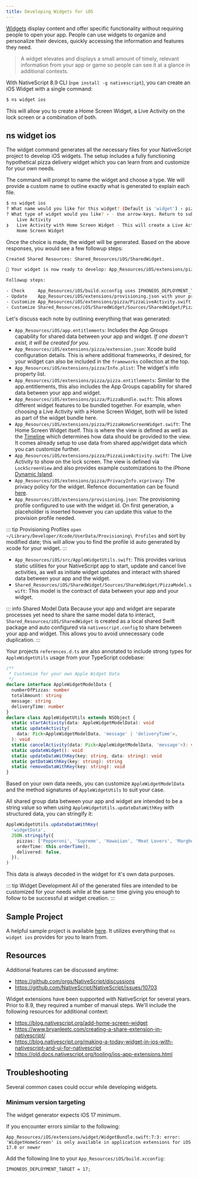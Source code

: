 ```yaml
---
title: Developing Widgets for iOS
---
```


[Widgets](https://developer.apple.com/design/human-interface-guidelines/widgets) display content and offer specific functionality without requiring people to open your app. People can use widgets to organize and personalize their devices, quickly accessing the information and features they need.

> A widget elevates and displays a small amount of timely, relevant information from your app or game so people can see it at a glance in additional contexts.

With NativeScript 8.9 CLI (`npm install -g nativescript`), you can create an iOS Widget with a single command:

```bash
$ ns widget ios
```

This will allow you to create a Home Screen Widget, a Live Activity on the lock screen or a combination of both.

## ns widget ios

The widget command generates all the necessary files for your NativeScript project to develop iOS widgets. The setup includes a fully functioning hypothetical pizza delivery widget which you can learn from and customize for your own needs.

The command will prompt to name the widget and choose a type. We will provide a custom name to outline exactly what is generated to explain each file.

```bash
$ ns widget ios
? What name would you like for this widget? (Default is 'widget') › pizza
? What type of widget would you like? › - Use arrow-keys. Return to submit.
    Live Activity
❯   Live Activity with Home Screen Widget - This will create a Live Activity that will display on the iOS Lock Screen with ability to also display a Home Screen Widget.
    Home Screen Widget
```

Once the choice is made, the widget will be generated. Based on the above responses, you would see a few followup steps:

```bash
Created Shared Resources: Shared_Resources/iOS/SharedWidget.

🚀 Your widget is now ready to develop: App_Resources/iOS/extensions/pizza.

Followup steps:

- Check     App_Resources/iOS/build.xcconfig uses IPHONEOS_DEPLOYMENT_TARGET=17 or higher.
- Update    App_Resources/iOS/extensions/provisioning.json with your profile id.
- Customize App_Resources/iOS/extensions/pizza/PizzaLiveActivity.swift for your display.
- Customize Shared_Resources/iOS/SharedWidget/Sources/SharedWidget/PizzaModel.swift for your data.
```

Let's discuss each note by outlining everything that was generated:

- `App_Resources/iOS/app.entitlements`: Includes the App Groups capability for shared data between your app and widget. _If one doesn't exist, it will be created for you._
- `App_Resources/iOS/extensions/pizza/extension.json`: Xcode build configuration details. This is where additional frameworks, if desired, for your widget can also be included in the `frameworks` collection at the top.
- `App_Resources/iOS/extensions/pizza/Info.plist`: The widget's info property list.
- `App_Resources/iOS/extensions/pizza/pizza.entitlements`: Similar to the app.entitlements, this also includes the App Groups capability for shared data between your app and widget.
- `App_Resources/iOS/extensions/pizza/PizzaBundle.swift`: This allows different widget features to be bundled together. For example, when choosing a Live Activity with a Home Screen Widget, both will be listed as part of the widget bundle here.
- `App_Resources/iOS/extensions/pizza/PizzaHomeScreenWidget.swift`: The Home Screen Widget itself. This is where the view is defined as well as the [Timeline](https://developer.apple.com/documentation/widgetkit/timeline) which determines how data should be provided to the view. It comes already setup to use data from shared app/widget data which you can customize further.
- `App_Resources/iOS/extensions/pizza/PizzaLiveActivity.swift`: The Live Activity to show on the lock screen. The view is defined via `LockScreenView` and also provides example customizations to the iPhone [Dynamic Island](https://support.apple.com/guide/iphone/use-the-dynamic-island-iph28f50d10d/ios).
- `App_Resources/iOS/extensions/pizza/PrivacyInfo.xcprivacy`: The privacy policy for the widget. Refence documentation can be found [here](https://developer.apple.com/documentation/bundleresources/privacy-manifest-files).
- `App_Resources/iOS/extensions/provisioning.json`: The provisioning profile configured to use with the widget id. On first generation, a placeholder is inserted however you can update this value to the provision profile needed.

::: tip Provisioning Profiles
`open ~/Library/Developer/Xcode/UserData/Provisioning\ Profiles` and sort by modified date; this will allow you to find the profile id auto generated by xcode for your widget.
:::

- `App_Resources/iOS/src/AppleWidgetUtils.swift`: This provides various static utilities for your NativeScript app to start, update and cancel live activities, as well as initiate widget updates and interact with shared data between your app and the widget.
- `Shared_Resources/iOS/SharedWidget/Sources/SharedWidget/PizzaModel.swift`: This model is the contract of data between your app and your widget.

::: info Shared Model Data
Because your app and widget are separate processes yet need to share the same model data to interact, `Shared_Resources/iOS/SharedWidget` is created as a local shared Swift package and auto configured via `nativescript.config` to share between your app and widget. This allows you to avoid unnecessary code duplication.
:::

Your projects `references.d.ts` are also annotated to include strong types for `AppleWidgetUtils` usage from your TypeScript codebase:

```ts
/**
 * Customize for your own Apple Widget Data
 */
declare interface AppleWidgetModelData {
  numberOfPizzas: number
  totalAmount: string
  message: string
  deliveryTime: number
}
declare class AppleWidgetUtils extends NSObject {
  static startActivity(data: AppleWidgetModelData): void
  static updateActivity(
    data: Pick<AppleWidgetModelData, 'message' | 'deliveryTime'>,
  ): void
  static cancelActivity(data: Pick<AppleWidgetModelData, 'message'>): void
  static updateWidget(): void
  static updateDataWithKey(key: string, data: string): void
  static getDataWithKey(key: string): string
  static removeDataWithKey(key: string): void
}
```

Based on your own data needs, you can customize `AppleWidgetModelData` and the method signatures of `AppleWidgetUtils` to suit your case.

All shared group data between your app and widget are intended to be a string value so when using `AppleWidgetUtils.updateDataWithKey` with structured data, you can stringify it:

```ts
AppleWidgetUtils.updateDataWithKey(
  'widgetData',
  JSON.stringify({
    pizzas: ['Pepperoni', 'Supreme', 'Hawaiian', 'Meat Lovers', 'Margherita'],
    orderTime: this.orderTime(),
    delivered: false,
  }),
)
```

This data is always decoded in the widget for it's own data purposes.

::: tip Widget Development
All of the generated files are intended to be customized for your needs while at the same time giving you enough to follow to be successful at widget creation.
:::

## Sample Project

A helpful sample project is available [here](https://github.com/NativeScript/widget-ios-example). It utilizes everything that `ns widget ios` provides for you to learn from.

## Resources

Additional features can be discussed anytime:

- https://github.com/orgs/NativeScript/discussions
- https://github.com/NativeScript/NativeScript/issues/10703

Widget extensions have been supported with NativeScript for several years. Prior to 8.9, they required a number of manual steps. We'll include the following resources for additional context:

- https://blog.nativescript.org/add-home-screen-widget
- https://www.bryanleetc.com/creating-a-share-extension-in-nativescript/
- https://blog.nativescript.org/making-a-today-widget-in-ios-with-nativescript-and-ui-for-nativescript
- https://old.docs.nativescript.org/tooling/ios-app-extensions.html

## Troubleshooting

Several common cases could occur while developing widgets.

### Minimum version targeting

The widget generator expects iOS 17 minimum.

If you encounter errors similar to the following:

```
App_Resources/iOS/extensions/widget/WidgetBundle.swift:7:3: error: 'WidgetHomeScreen' is only available in application extensions for iOS 17.0 or newer
```

Add the following line to your `App_Resources/iOS/build.xcconfig`:

```
IPHONEOS_DEPLOYMENT_TARGET = 17;
```

